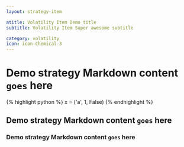 ```yaml
---
layout: strategy-item

atitle: Volatility Item Demo title 
subtitle: Volatility Item Super awesome subtitle

category: volatility
icon: icon-Chemical-3
---
```


# Demo strategy Markdown content `goes` here

{% highlight python %}
x = ('a', 1, False)
{% endhighlight %}

## Demo strategy Markdown content `goes` here
### Demo strategy Markdown content `goes` here